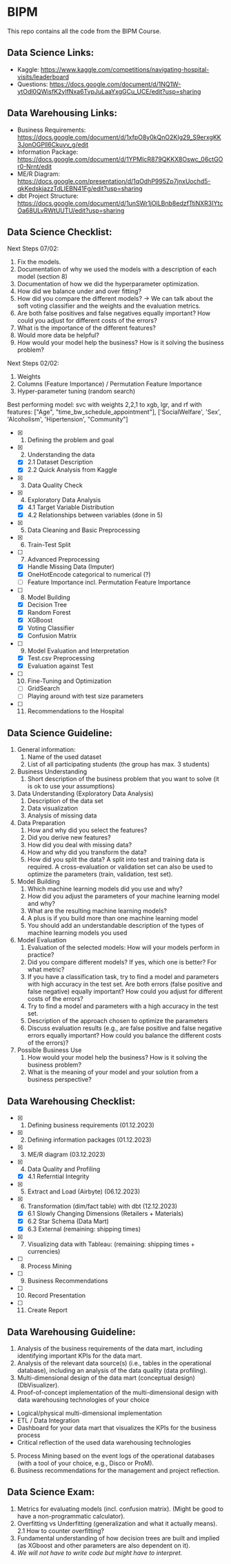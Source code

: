 # BIPM

This repo contains all the code from the BIPM Course.

## Data Science Links:
- Kaggle: https://www.kaggle.com/competitions/navigating-hospital-visits/leaderboard
- Questions: https://docs.google.com/document/d/1NQ1W-ytOdl0QWisfK2ylfNxa6TvpJuLaaYxgGCu_UCE/edit?usp=sharing

## Data Warehousing Links: 
- Business Requirements: https://docs.google.com/document/d/1xfpO8y0kQnO2KIg29_S9erxgKK3JonOGPll6Ckuvv_g/edit
- Information Package: https://docs.google.com/document/d/1YPMIcR879QKKX8Oswc_06ctGOr0-Nrnt/edit
- ME/R Diagram: https://docs.google.com/presentation/d/1qOdhP995Zp7jnxUochd5-qkKedskjazzTdLIEBN41Fg/edit?usp=sharing
- dbt Project Structure: https://docs.google.com/document/d/1unSWr1jOlLBnb8edzfTtiNXR3IYtcOa68ULvRWtUUTU/edit?usp=sharing

## Data Science Checklist:

Next Steps 07/02:
1. Fix the models.
2. Documentation of why we used the models with a description of each model (section 8)
3. Documentation of how we did the hyperparameter optimization.
4. How did we balance under and over fitting?
5. How did you compare the different models? -> We can talk about the soft voting classifier and the weights and the evaluation metrics.
6. Are both false positives and false negatives equally important? How could you
adjust for different costs of the errors?
7. What is the importance of the different features?
8. Would more data be helpful?
9. How would your model help the business? How is it solving the business
problem?

Next Steps 02/02:
1. Weights
2. Columns (Feature Importance) / Permutation Feature Importance
3. Hyper-parameter tuning (random search)

Best performing model: svc with weights 2,2,1 to xgb, lgr, and rf with features: ["Age", "time_bw_schedule_appointment"], ['SocialWelfare', 'Sex', 'Alcoholism', 'Hipertension', "Community"]

- [x] 1. Defining the problem and goal
- [x] 2. Understanding the data
  - [x] 2.1 Dataset Description
  - [x] 2.2 Quick Analysis from Kaggle
- [x] 3. Data Quality Check
- [x] 4. Exploratory Data Analysis
  - [x] 4.1 Target Variable Distribution 
  - [x] 4.2 Relationships between variables (done in 5)
- [x] 5. Data Cleaning and Basic Preprocessing
- [x] 6. Train-Test Split
- [ ] 7. Advanced Preprocessing
    - [x] Handle Missing Data (Imputer)
    - [x] OneHotEncode categorical to numerical (?)
    - [ ] Feature Importance incl. Permutation Feature Importance
- [ ] 8. Model Building
  - [x] Decision Tree
  - [x] Random Forest
  - [x] XGBoost
  - [x] Voting Classifier
  - [x] Confusion Matrix
- [ ] 9. Model Evaluation and Interpretation
  - [x] Test.csv Preprocessing
  - [x] Evaluation against Test
- [ ] 10. Fine-Tuning and Optimization
  - [ ] GridSearch
  - [ ] Playing around with test size parameters 
- [ ] 11. Recommendations to the Hospital

## Data Science Guideline:

1. General information:
   1. Name of the used dataset
   2. List of all participating students (the group has max. 3 students)
2. Business Understanding
   1. Short description of the business problem that you want to solve (it is ok to use your assumptions)
3. Data Understanding (Exploratory Data Analysis)
   1. Description of the data set
   2. Data visualization
   3. Analysis of missing data
4. Data Preparation
   1. How and why did you select the features?
   2. Did you derive new features?
   3. How did you deal with missing data?
   4. How and why did you transform the data?
   5. How did you split the data?
     A split into test and training data is required.
     A cross-evaluation or validation set can also be used to optimize the parameters (train, validation, test set).
5. Model Building
   1. Which machine learning models did you use and why?
   2. How did you adjust the parameters of your machine learning model and why?
   3. What are the resulting machine learning models?
   4. A plus is if you build more than one machine learning model
   5. You should add an understandable description of the types of machine learning models you used
6. Model Evaluation
   1. Evaluation of the selected models: How will your models perform in practice?
   2. Did you compare different models? If yes, which one is better? For what metric?
   3. If you have a classification task, try to find a model and parameters with high accuracy in the test set. Are both errors (false positive and false negative) equally important? How could you adjust for different costs of the errors?
   4. Try to find a model and parameters with a high accuracy in the test set.
   5. Description of the approach chosen to optimize the parameters
   6. Discuss evaluation results (e.g., are false positive and false negative errors equally important? How could you balance the different costs of the errors)?
7. Possible Business Use
   1. How would your model help the business? How is it solving the business problem?
   2. What is the meaning of your model and your solution from a business perspective?

## Data Warehousing Checklist:

- [x] 1. Defining business requirements  (01.12.2023)
- [x] 2. Defining information packages (01.12.2023)
- [x] 3. ME/R diagram (03.12.2023)
- [x] 4. Data Quality and Profiling
  - [x] 4.1 Referntial Integrity 
- [x] 5. Extract and Load (Airbyte) (06.12.2023)
- [x] 6. Transformation (dim/fact table) with dbt (12.12.2023)
  - [x] 6.1 Slowly Changing Dimensions (Retailers + Materials)
  - [x] 6.2 Star Schema (Data Mart)
  - [x] 6.3 External (remaining: shipping times)
- [x] 7. Visualizing data with Tableau: (remaining: shipping times + currencies)
- [ ] 8. Process Mining
- [ ] 9. Business Recommendations
- [ ] 10. Record Presentation
- [ ] 11. Create Report

## Data Warehousing Guideline:

1. Analysis of the business requirements of the data mart, including identifying important KPIs
for the data mart.
2. Analysis of the relevant data source(s) (i.e., tables in the operational database), including an
analysis of the data quality (data profiling).
3. Multi-dimensional design of the data mart (conceptual design) (DbVisualizer).
4. Proof-of-concept implementation of the multi-dimensional design with data warehousing technologies of your choice
- Logical/physical multi-dimensional implementation
- ETL / Data Integration
- Dashboard for your data mart that visualizes the KPIs for the business process
- Critical reflection of the used data warehousing technologies
5. Process Mining based on the event logs of the operational databases (with a tool of your choice, e.g., Disco or ProM).
6. Business recommendations for the management and project reflection.

## Data Science Exam:
1. Metrics for evaluating models (incl. confusion matrix). (Might be good to have a non-programmatic calculator).
2. Overfitting vs Underfitting (generalization and what it actually means).
  2.1 How to counter overfitting?
3. Fundamental understanding of how decision trees are built and implied (as XGboost and other parameters are also dependent on it).
4. _We will not have to write code but might have to interpret._
   
